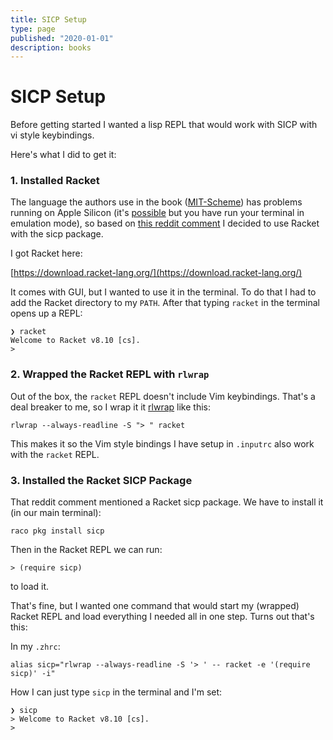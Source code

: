 ```yaml
---
title: SICP Setup
type: page
published: "2020-01-01"
description: books
---
```


# SICP Setup
Before getting started I wanted a lisp REPL that would work with SICP with vi
style keybindings.

Here's what I did to get it:

### 1. Installed Racket
The language the authors use in the book
([MIT-Scheme](https://www.gnu.org/software/mit-scheme/)) has problems running
on Apple Silicon (it's [possible](https://kennethfriedman.org/thoughts/2021/mit-scheme-on-apple-silicon/) but you have run your terminal in emulation
mode), so based on [this reddit
comment](https://www.reddit.com/r/scheme/comments/l90icc/comment/glfujsc/?utm_source=reddit&utm_medium=web2x&context=3) I decided to use Racket with the sicp package.

I got Racket here:

[https://download.racket-lang.org/](https://download.racket-lang.org/)

It comes with GUI, but I wanted to use it in the terminal. To do that I had to
add the Racket directory to my `PATH`. After that typing `racket` in the
terminal opens up a REPL:

```
❯ racket
Welcome to Racket v8.10 [cs].
>
```

### 2. Wrapped the Racket REPL with `rlwrap`

Out of the box, the `racket` REPL doesn't include Vim keybindings. That's a
deal breaker to me, so I wrap it it
[rlwrap](https://github.com/hanslub42/rlwrap) like this:

```
rlwrap --always-readline -S "> " racket
```

This makes it so the Vim style bindings I have setup in `.inputrc` also work
with the `racket` REPL.

### 3. Installed the Racket SICP Package

That reddit comment mentioned a Racket sicp package. We have to install it (in
our main terminal):

```
raco pkg install sicp
```

Then in the Racket REPL we can run:

```
> (require sicp)
```

to load it.

That's fine, but I wanted one command that would start my (wrapped) Racket REPL
and load everything I needed all in one step. Turns out that's this:

In my `.zhrc`:

```
alias sicp="rlwrap --always-readline -S '> ' -- racket -e '(require sicp)' -i"
```

How I can just type `sicp` in the terminal and I'm set:

```
❯ sicp
> Welcome to Racket v8.10 [cs].
>
```

